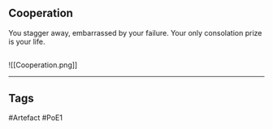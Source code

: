 ## Cooperation
You stagger away, embarrassed by your failure.
Your only consolation prize is your life.
##
![[Cooperation.png]]

---
## Tags
#Artefact
#PoE1